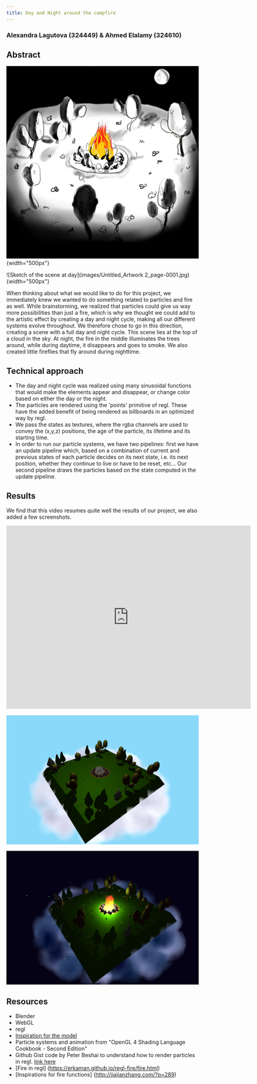 ```yaml
---
title: Day and Night around the campfire
---
```

### Alexandra Lagutova (324449) & Ahmed Elalamy (324610)
## Abstract

![Sketch of the scene at night](images/Untitled_Artwork_page-0001.jpg){width="500px"}  

![Sketch of the scene at day](images/Untitled_Artwork 2_page-0001.jpg){width="500px"}  

When thinking about what we would like to do for this project, we immediately knew we wanted to do something related to particles and fire as well. While brainstorming, we realized that particles could give us way more possibilities than just a fire, which is why we thought we could add to the artistic effect by creating a day and night cycle, making all our different systems evolve throughout. We therefore chose to go in this direction, creating a scene with a full day and night cycle. This scene lies at the top of a cloud in the sky. At night, the fire in the middle illuminates the trees around, while during daytime, it disappears and goes to smoke. We also created little fireflies that fly around during nighttime.  

## Technical approach

- The day and night cycle was realized using many sinusoidal functions that would make the elements appear and disappear, or change color based on either the day or the night.  
- The particles are rendered using the 'points' primitive of regl. These have the added benefit of being rendered as billboards in an optimized way by regl.  
- We pass the states as textures, where the rgba channels are used to convey the (x,y,z) positions, the age of the particle, its lifetime and its starting time.
- In order to run our particle systems, we have two pipelines: first we have an update pipeline which, based on a combination of current and previous states of each particle decides on its next state, i.e. its next position, whether they continue to live or have to be reset, etc... Our second pipeline draws the particles based on the state computed in the update pipeline.  

## Results

We find that this video resumes quite well the results of our project, we also added a few screenshots.

<iframe
    width="640"
    height="480"
    src="https://www.youtube.com/embed/BNaJHnsKTIg"
    frameborder="0"
    allowfullscreen
>
</iframe>

![Day rendering of our Project](images/Project_day.png)  

![Night rendering of our Project](images/Project_night.png)  


## Resources
- Blender  
- WebGL  
- regl  
- [Inspiration for the model](https://sketchfab.com/3d-models/teacup-house-a9a4d881c4f6458394e4fe66fc575216#download)  
- Particle systems and animation from "OpenGL 4 Shading Language Cookbook - Second Edition"  
- Github Gist code by Peter Beshai to understand how to render particles in regl. [link here](https://gist.github.com/pbeshai/dbed2fdac94b44d3b4573624a37fa9db)  
- [Fire in regl] (https://erkaman.github.io/regl-fire/fire.html)  
- [Inspirations for fire functions] (http://jiajianzhang.com/?p=289)
